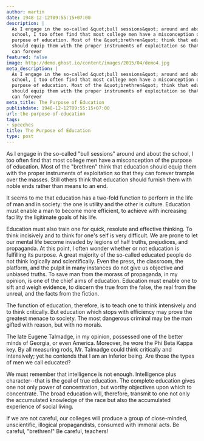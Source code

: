 ```yaml
---
author: martin
date: 1948-12-12T09:55:15+07:00
description: | 
  As I engage in the so-called &quot;bull sessions&quot; around and about the
  school, I too often find that most college men have a misconception of the
  purpose of education. Most of the &quot;brethren&quot; think that education
  should equip them with the proper instruments of exploitation so that they
  can forever
featured: false
image: http://demo.ghost.io/content/images/2015/04/demo4.jpg
meta_description: | 
  As I engage in the so-called &quot;bull sessions&quot; around and about the
  school, I too often find that most college men have a misconception of the
  purpose of education. Most of the &quot;brethren&quot; think that education
  should equip them with the proper instruments of exploitation so that they
  can forever
meta_title: The Purpose of Education
publishdate: 1948-12-12T09:55:15+07:00
url: the-purpose-of-education
tags:
- speeches
title: The Purpose of Education
type: post
---
```


As I engage in the so-called "bull sessions" around and about the school, I too
often find that most college men have a misconception of the purpose of
education. Most of the "brethren" think that education should equip them with
the proper instruments of exploitation so that they can forever trample over the
masses. Still others think that education should furnish them with noble ends
rather than means to an end.

It seems to me that education has a two-fold function to perform in the life of
man and in society: the one is utility and the other is culture. Education must
enable a man to become more efficient, to achieve with increasing facility the
ligitimate goals of his life.

Education must also train one for quick, resolute and effective thinking. To
think incisively and to think for one's self is very difficult. We are prone to
let our mental life become invaded by legions of half truths, prejudices, and
propaganda. At this point, I often wonder whether or not education is fulfilling
its purpose. A great majority of the so-called educated people do not think
logically and scientifically. Even the press, the classroom, the platform, and
the pulpit in many instances do not give us objective and unbiased truths. To
save man from the morass of propaganda, in my opinion, is one of the chief aims
of education. Education must enable one to sift and weigh evidence, to discern
the true from the false, the real from the unreal, and the facts from
the fiction.

The function of education, therefore, is to teach one to think intensively and
to think critically. But education which stops with efficiency may prove the
greatest menace to society. The most dangerous criminal may be the man gifted
with reason, but with no morals.

The late Eugene Talmadge, in my opinion, possessed one of the better minds of
Georgia, or even America. Moreover, he wore the Phi Beta Kappa key. By all
measuring rods, Mr. Talmadge could think critically and intensively; yet he
contends that I am an inferior being. Are those the types of men we
call educated?

We must remember that intelligence is not enough. Intelligence plus
character--that is the goal of true education. The complete education gives one
not only power of concentration, but worthy objectives upon which to
concentrate. The broad education will, therefore, transmit to one not only the
accumulated knowledge of the race but also the accumulated experience of
social living.

If we are not careful, our colleges will produce a group of close-minded,
unscientific, illogical propagandists, consumed with immoral acts. Be careful,
"brethren!" Be careful, teachers!
